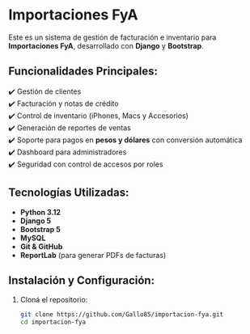 #  Importaciones FyA

Este es un sistema de gestión de facturación e inventario para **Importaciones FyA**, desarrollado con **Django** y **Bootstrap**. 

##  Funcionalidades Principales:
✔️ Gestión de clientes  
✔️ Facturación y notas de crédito  
✔️ Control de inventario (iPhones, Macs y Accesorios)  
✔️ Generación de reportes de ventas  
✔️ Soporte para pagos en **pesos y dólares** con conversión automática  
✔️ Dashboard para administradores  
✔️ Seguridad con control de accesos por roles  

##  Tecnologías Utilizadas:
- **Python 3.12**
- **Django 5**
- **Bootstrap 5**
- **MySQL**
- **Git & GitHub**
- **ReportLab** (para generar PDFs de facturas)

##  Instalación y Configuración:
1. Cloná el repositorio:
   ```bash
   git clone https://github.com/Gallo85/importacion-fya.git
   cd importacion-fya
